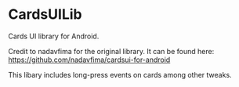 CardsUILib
==========

Cards UI library for Android.

Credit to nadavfima for the original library. It can be found here: https://github.com/nadavfima/cardsui-for-android

This libary includes long-press events on cards among other tweaks.
